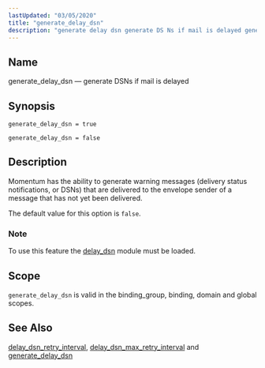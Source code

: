 ```yaml
---
lastUpdated: "03/05/2020"
title: "generate_delay_dsn"
description: "generate delay dsn generate DS Ns if mail is delayed generate delay dsn true generate delay dsn false Momentum has the ability to generate warning messages delivery status notifications or DS Ns that are delivered to the envelope sender of a message that has not yet been delivered The default..."
---
```


<a name="conf.ref.generate_delay_dsn"></a> 
## Name

generate_delay_dsn — generate DSNs if mail is delayed

## Synopsis

`generate_delay_dsn = true`

`generate_delay_dsn = false`

<a name="idp24694320"></a> 
## Description

Momentum has the ability to generate warning messages (delivery status notifications, or DSNs) that are delivered to the envelope sender of a message that has not yet been delivered.

The default value for this option is `false`.

### Note

To use this feature the [delay_dsn](/momentum/4/modules/delay-dsn) module must be loaded.

<a name="idp24698896"></a> 
## Scope

`generate_delay_dsn` is valid in the binding_group, binding, domain and global scopes.

<a name="idp24701200"></a> 
## See Also

[delay_dsn_retry_interval](/momentum/4/config/ref-delay-dsn-retry-interval), [delay_dsn_max_retry_interval](/momentum/4/config/ref-delay-dsn-max-retry-interval) and [generate_delay_dsn](/momentum/4/config/ref-generate-delay-dsn)